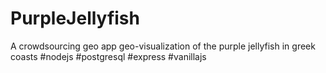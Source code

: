 # PurpleJellyfish
A crowdsourcing geo app geo-visualization of the purple jellyfish in greek coasts #nodejs #postgresql #express #vanillajs
